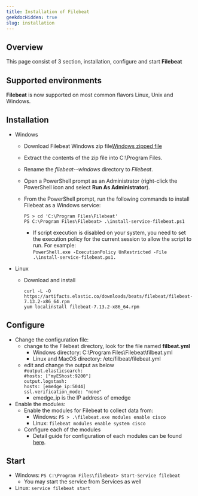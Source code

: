 ```yaml
---
title: Installation of Filebeat
geekdocHidden: true
slug: installation
---
```


## Overview

This page consist of 3 section, installation, configure and start **Filebeat**

## Supported environments
**Filebeat** is now supported on most common flavors Linux, Unix and Windows.

## Installation
  - Windows
    - Download Filebeat Windows zip file<a href="https://netgainsys.sharepoint.com/:u:/g/ERN0-IUU--5GjH5m0gi3_pEBNV9k_M5MzjFdl8rB__fnmA?e=Br9pQ4" target="_blank">Windows zipped file</a>
    - Extract the contents of the zip file into C:\Program Files.
    - Rename the *filebeat-<version>-windows* directory to *Filebeat*.
    - Open a PowerShell prompt as an Administrator (right-click the PowerShell icon and select **Run As Administrator**).
    - From the PowerShell prompt, run the following commands to install Filebeat as a Windows service:

	      PS > cd 'C:\Program Files\Filebeat'
		  PS C:\Program Files\Filebeat> .\install-service-filebeat.ps1		   
      - If script execution is disabled on your system, you need to set the execution policy for the current session to allow the script to run. For example:   
	  `PowerShell.exe -ExecutionPolicy UnRestricted -File .\install-service-filebeat.ps1.`

  - Linux
    - Download and install

         `curl -L -O https://artifacts.elastic.co/downloads/beats/filebeat/filebeat-7.13.2-x86_64.rpm`  
		 `yum localinstall filebeat-7.13.2-x86_64.rpm`
  

## Configure
  - Change the configuration file:
    - change to the Filebeat directory, look for the file named **filbeat.yml**
	    * Windows directory: C:\Program Files\Filebeat\filbeat.yml
	    * Linux and MacOS directory: /etc/filbeat/filebeat.yml
	- edit and change the output as below  
`#output.elasticsearch:`  
       `#hosts: ["myEShost:9200"]`  
`output.logstash:`  
	   `hosts: [emedge_ip:5044]`  
`ssl.verification_mode: "none"`
		* emedge_ip is the IP address of emedge
  - Enable the modules:
    - Enable the modules for Filebeat to collect data from: 
	  * Windows: `PS > .\filebeat.exe modules enable cisco`  
	  * Linux: `filebeat modules enable system cisco`
	- Configure each of the modules
	  * Detail guide for configuration of each modules can be found <a href="https://www.elastic.co/guide/en/beats/filebeat/7.13/filebeat-modules.html" target="_blank">here</a>.

## Start
  - Windows: `PS C:\Program Files\filebeat> Start-Service filebeat`
	* You may start the service from Services as well
  - Linux: `service filebeat start`
  

